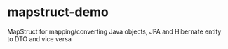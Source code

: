 # mapstruct-demo
MapStruct for mapping/converting Java objects, JPA and Hibernate entity to DTO and vice versa
